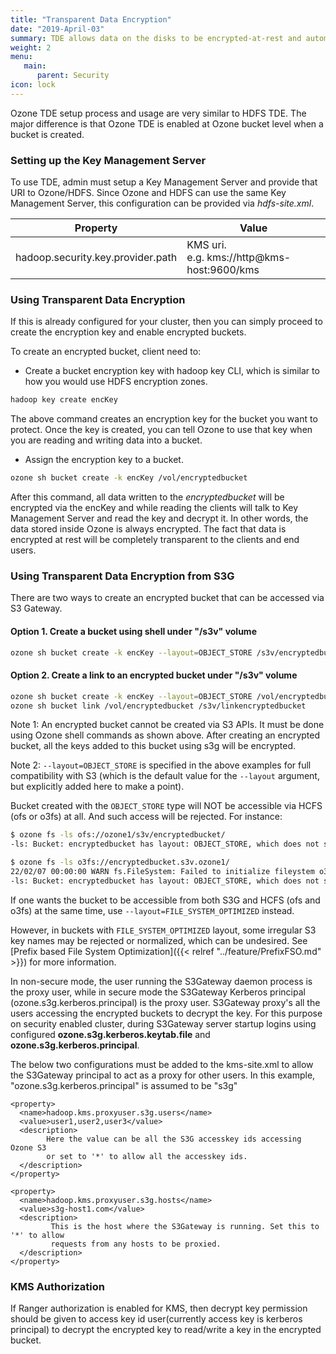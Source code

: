```yaml
---
title: "Transparent Data Encryption"
date: "2019-April-03"
summary: TDE allows data on the disks to be encrypted-at-rest and automatically decrypted during access. 
weight: 2
menu:
   main:
      parent: Security
icon: lock
---
```

<!---
  Licensed to the Apache Software Foundation (ASF) under one or more
  contributor license agreements.  See the NOTICE file distributed with
  this work for additional information regarding copyright ownership.
  The ASF licenses this file to You under the Apache License, Version 2.0
  (the "License"); you may not use this file except in compliance with
  the License.  You may obtain a copy of the License at

      http://www.apache.org/licenses/LICENSE-2.0

  Unless required by applicable law or agreed to in writing, software
  distributed under the License is distributed on an "AS IS" BASIS,
  WITHOUT WARRANTIES OR CONDITIONS OF ANY KIND, either express or implied.
  See the License for the specific language governing permissions and
  limitations under the License.
-->

Ozone TDE setup process and usage are very similar to HDFS TDE.
The major difference is that Ozone TDE is enabled at Ozone bucket level
when a bucket is created.

### Setting up the Key Management Server

To use TDE, admin must setup a Key Management Server and provide that URI to
Ozone/HDFS. Since Ozone and HDFS can use the same Key Management Server, this
 configuration can be provided via *hdfs-site.xml*.

Property| Value
-----------------------------------|-----------------------------------------
hadoop.security.key.provider.path  | KMS uri. <br> e.g. kms://http@kms-host:9600/kms

### Using Transparent Data Encryption
If this is already configured for your cluster, then you can simply proceed
to create the encryption key and enable encrypted buckets.

To create an encrypted bucket, client need to:

   * Create a bucket encryption key with hadoop key CLI, which is similar to
  how you would use HDFS encryption zones.

  ```bash
  hadoop key create encKey
  ```
  The above command creates an encryption key for the bucket you want to protect.
  Once the key is created, you can tell Ozone to use that key when you are
  reading and writing data into a bucket.

   * Assign the encryption key to a bucket.

  ```bash
  ozone sh bucket create -k encKey /vol/encryptedbucket
  ```

After this command, all data written to the _encryptedbucket_ will be encrypted
via the encKey and while reading the clients will talk to Key Management
Server and read the key and decrypt it. In other words, the data stored
inside Ozone is always encrypted. The fact that data is encrypted at rest
will be completely transparent to the clients and end users.

### Using Transparent Data Encryption from S3G

There are two ways to create an encrypted bucket that can be accessed via S3 Gateway.

#### Option 1. Create a bucket using shell under "/s3v" volume

  ```bash
  ozone sh bucket create -k encKey --layout=OBJECT_STORE /s3v/encryptedbucket
  ```

#### Option 2. Create a link to an encrypted bucket under "/s3v" volume

  ```bash
  ozone sh bucket create -k encKey --layout=OBJECT_STORE /vol/encryptedbucket
  ozone sh bucket link /vol/encryptedbucket /s3v/linkencryptedbucket
  ```

Note 1: An encrypted bucket cannot be created via S3 APIs. It must be done using Ozone shell commands as shown above.
After creating an encrypted bucket, all the keys added to this bucket using s3g will be encrypted.

Note 2: `--layout=OBJECT_STORE` is specified in the above examples
for full compatibility with S3 (which is the default value for the `--layout`
argument, but explicitly added here to make a point).

Bucket created with the `OBJECT_STORE` type will NOT be accessible via
HCFS (ofs or o3fs) at all. And such access will be rejected. For instance:

  ```bash
  $ ozone fs -ls ofs://ozone1/s3v/encryptedbucket/
  -ls: Bucket: encryptedbucket has layout: OBJECT_STORE, which does not support file system semantics. Bucket Layout must be FILE_SYSTEM_OPTIMIZED or LEGACY.
  ```

  ```bash
  $ ozone fs -ls o3fs://encryptedbucket.s3v.ozone1/
  22/02/07 00:00:00 WARN fs.FileSystem: Failed to initialize fileystem o3fs://encryptedbucket.s3v.ozone1/: java.lang.IllegalArgumentException: Bucket: encryptedbucket has layout: OBJECT_STORE, which does not support file system semantics. Bucket Layout must be FILE_SYSTEM_OPTIMIZED or LEGACY.
  -ls: Bucket: encryptedbucket has layout: OBJECT_STORE, which does not support file system semantics. Bucket Layout must be FILE_SYSTEM_OPTIMIZED or LEGACY.
  ```

If one wants the bucket to be accessible from both S3G and HCFS (ofs and o3fs)
at the same time, use `--layout=FILE_SYSTEM_OPTIMIZED` instead.

However, in buckets with `FILE_SYSTEM_OPTIMIZED` layout, some irregular S3 key
names may be rejected or normalized, which can be undesired.
See [Prefix based File System Optimization]({{< relref "../feature/PrefixFSO.md" >}}) for more information.

In non-secure mode, the user running the S3Gateway daemon process is the proxy user, 
while in secure mode the S3Gateway Kerberos principal (ozone.s3g.kerberos.principal) is the proxy user. 
S3Gateway proxy's all the users accessing the encrypted buckets to decrypt the key. 
For this purpose on security enabled cluster, during S3Gateway server startup 
logins using configured 
**ozone.s3g.kerberos.keytab.file**  and **ozone.s3g.kerberos.principal**. 

The below two configurations must be added to the kms-site.xml to allow the S3Gateway principal to act as a proxy for other users. In this example, "ozone.s3g.kerberos.principal" is assumed to be "s3g"

```
<property>
  <name>hadoop.kms.proxyuser.s3g.users</name>
  <value>user1,user2,user3</value>
  <description>
        Here the value can be all the S3G accesskey ids accessing Ozone S3 
        or set to '*' to allow all the accesskey ids.
  </description>
</property>

<property>
  <name>hadoop.kms.proxyuser.s3g.hosts</name>
  <value>s3g-host1.com</value>
  <description>
         This is the host where the S3Gateway is running. Set this to '*' to allow
         requests from any hosts to be proxied.
  </description>
</property>
```

### KMS Authorization

If Ranger authorization is enabled for KMS, then decrypt key permission should be given to
access key id user(currently access key is kerberos principal) to decrypt the encrypted key 
to read/write a key in the encrypted bucket.
